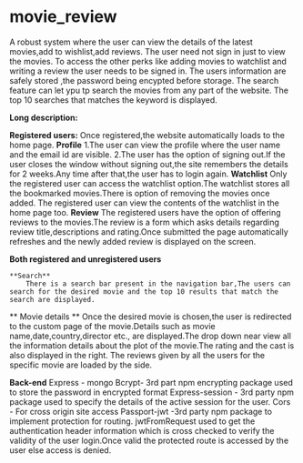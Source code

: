# movie_review
  A robust system where the user can view the details of the latest movies,add to wishlist,add reviews.
  The user need not sign in just to view the movies.
  To access the other perks like adding movies to watchlist and writing a review the user needs to be signed in.
  The users information are safely stored ,the password being encypted before storage.
  The search feature can let ypu tp  search the movies from any part of the website.
        The top 10 searches that matches the keyword is displayed.
   
**Long description:**

**Registered users:**
    Once registered,the website automatically loads to the home page.
**Profile**
        1.The user can view the profile where the user name and the email id are visible.
        2.The user has the option of signing out.If the user closes the window without signing out,the site remembers the details for 2 weeks.Any time after that,the user has to login again.
 **Watchlist**
        Only the registered user can access the watchlist option.The watchlist stores all the bookmarked movies.There is option of removing the movies once added.
        The registered user can view the contents of the watchlist in the home page too.
**Review**
The registered users have the option of offering reviews to the movies.The review is a form which asks details regarding review title,descriptions and rating.Once submitted the page automatically refreshes and the newly added review is displayed on the screen.

**Both registered and unregistered users**

    **Search**
        There is a search bar present in the navigation bar,The users can search for the desired movie and the top 10 results that match the search are displayed.
   ** Movie details **
        Once the desired movie is chosen,the user is redirected to the custom page of the movie.Details such as movie name,date,country,director etc., are displayed.The drop down near view all the information details about the plot of the movie.The rating and the cast is also displayed in the right.
    The reviews given by all the users for the specific movie are loaded by the side.

**Back-end**
    Express - mongo
    Bcrypt- 3rd part npm encrypting package used to store the password in encrypted format
    Express-session - 3rd party npm package used to specify the details of the active session for the user.
    Cors - For cross origin site access
    Passport-jwt -3rd party npm package to implement protection for routing. jwtFromRequest used to get the  authentication header information which is cross checked to verify the validity of the user login.Once valid the protected route is accessed by the user else access is denied.

    

